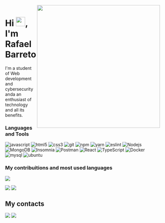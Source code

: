 <img align="right" height="400em" src="https://raw.githubusercontent.com/gist/rafaelbarret/24e5983dc515503feb4cbf1a14c3a42c/raw/1310698ab0ab52a21596a617baa54731f6f1c58c/gistcard.svg"/>
<h1 align="left">Hi <img src="https://raw.githubusercontent.com/kaueMarques/kaueMarques/master/hi.gif" height="30px">, I'm Rafael Barreto</h1>

I'm a student of Web development and cybersecurity anda an enthusiast of technology and all its benefits.

### Languages and Tools
<p>
  <img alt="javascript" src="https://img.shields.io/badge/javascript-%23323330.svg?style=for-the-badge&logo=javascript&logoColor=%23F7DF1E" />
  <img alt="html5" src="https://img.shields.io/badge/-HTML5-E34F26?style=for-the-badge&logo=html5&logoColor=white" />
  <img alt="css3" src="https://img.shields.io/badge/css3-%231572B6.svg?style=for-the-badge&logo=css3&logoColor=white" />
  <img alt="git" src="https://img.shields.io/badge/-Git-F05032?style=for-the-badge&logo=git&logoColor=white" />
  <img alt="npm" src="https://img.shields.io/badge/-NPM-CB3837?style=for-the-badge&logo=npm&logoColor=white" />
  <img alt="yarn" src="https://img.shields.io/badge/yarn-%232C8EBB.svg?style=for-the-badge&logo=yarn&logoColor=white" />
  <img alt="eslint" src="https://img.shields.io/badge/eslint-3A33D1?style=for-the-badge&logo=eslint&logoColor=white" />
  <img alt="Nodejs" src="https://img.shields.io/badge/-Nodejs-43853d?style=for-the-badge&logo=Node.js&logoColor=white" />
  <img alt="MongoDB" src="https://img.shields.io/badge/-MongoDB-13aa52?style=for-the-badge&logo=mongodb&logoColor=white" />
  <img alt="Insomnia" src="https://img.shields.io/badge/Insomnia-black?style=for-the-badge&logo=Insomnia&badgeColor=010101" />
  <img alt="Postman" src="https://img.shields.io/badge/Postman-FF6C37?style=for-the-badge&logo=Postman&logoColor=white" />
  <img alt="React" src="https://img.shields.io/badge/-React-45b8d8?style=for-the-badge&logo=react&logoColor=white" />
  <img alt="TypeScript" src="https://img.shields.io/badge/-TypeScript-007ACC?style=for-the-badge&logo=typescript&logoColor=white" />
  <img alt="Docker" src="https://img.shields.io/badge/-Docker-46a2f1?style=for-the-badge&logo=docker&logoColor=white" />
  <img alt="mysql" src="https://img.shields.io/badge/MySQL-005C84?style=for-the-badge&logo=mysql&logoColor=white" />
  <img alt="ubuntu" src="https://img.shields.io/badge/Ubuntu-E95420?style=for-the-badge&logo=ubuntu&logoColor=white" />
</p>

### My contribuitions and most used languages

<p align="left">
  <img src="http://github-profile-summary-cards.vercel.app/api/cards/profile-details?username=rafaelbarret&theme=maroongold" />
</p>
<p align="left">
  <img src="http://github-profile-summary-cards.vercel.app/api/cards/repos-per-language?username=rafaelbarret&theme=maroongold" />
  <img src="http://github-profile-summary-cards.vercel.app/api/cards/most-commit-language?username=rafaelbarret&theme=maroongold" />
</p>
  
               
</a> 

## My contacts

<a href= "mailto:rafaelferreiraproductions@gmail.com"><img src= "https://img.shields.io/badge/Gmail-D14836?style=for-the-badge&logo=gmail&logoColor=white" target="_blank"></a>
<a href= "https://https://www.linkedin.com/in/rafael-barreto-ferreira-5420b22ba/" target="_blank"><img src= "https://img.shields.io/badge/LinkedIn-0077B5?style=for-the-badge&logo=linkedin&logoColor=white" target="_blank"></a>
           


